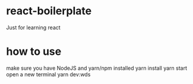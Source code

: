 # react-boilerplate
Just for learning react

# how to use
make sure you have NodeJS and yarn/npm installed
  yarn install
  yarn start
open a new terminal
  yarn dev:wds
